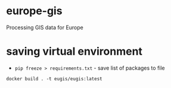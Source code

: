 # europe-gis
Processing GIS data for Europe

# saving virtual environment
- `pip freeze > requirements.txt` - save list of packages to file

```
docker build . -t eugis/eugis:latest
```